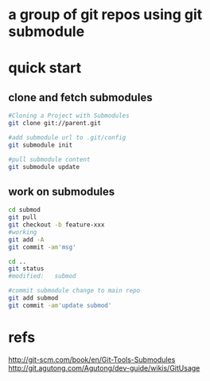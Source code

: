 # a group of git repos using git submodule

# quick start

## clone and fetch submodules

```sh
#Cloning a Project with Submodules
git clone git://parent.git

#add submodule url to .git/config
git submodule init

#pull submodule content
git submodule update
```

## work on submodules

```sh
cd submod
git pull
git checkout -b feature-xxx
#working
git add -A
git commit -am'msg'

cd ..
git status
#modified:   submod

#commit submodule change to main repo
git add submod
git commit -am'update submod'
```

# refs
http://git-scm.com/book/en/Git-Tools-Submodules
http://git.agutong.com/Agutong/dev-guide/wikis/GitUsage